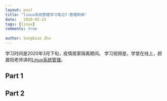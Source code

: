 ```yaml
---
layout: post
title: "linux系统管理学习笔记7-管理网络"
date:   2020-05-15
tags: [linux]
comments: true
 
author: Songbiao Zhu
---
```


学习时间是2020年3月下旬，疫情居家隔离期间。
学习视频是，学堂在线上，颜晨阳老师讲的[Linux系统管理](https://www.icourse163.org/course/NBCC-437004)。

<!-- more -->

## Part 1





## Part 2



